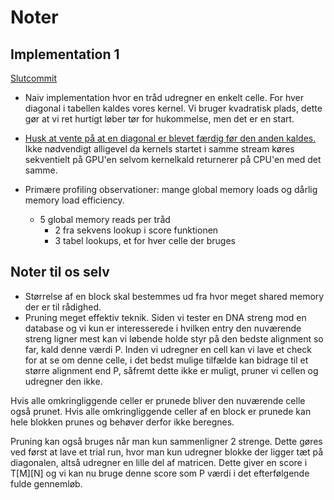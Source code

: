 Noter
=====

Implementation 1
----------------

[Slutcommit](https://github.com/dansondergaard/cuda-pairwise-alignment/commit/c2d1f591a4016bc8268a6a6e7fba4a16f244c07d)

- Naiv implementation hvor en tråd udregner en enkelt celle. For hver diagonal i tabellen kaldes vores kernel. Vi bruger kvadratisk plads, dette gør at vi ret hurtigt løber tør for hukommelse, men det er en start.

- [Husk at vente på at en diagonal er blevet færdig før den anden kaldes.](https://github.com/dansondergaard/cuda-pairwise-alignment/commit/8d8f76f6e04c18137a40e7969b8aca8bd83f62f1) Ikke nødvendigt alligevel da kernels startet i samme stream køres sekventielt på GPU'en selvom kernelkald returnerer på CPU'en med det samme.

- Primære profiling observationer: mange global memory loads og dårlig memory load efficiency.
  - 5 global memory reads per tråd
    - 2 fra sekvens lookup i score funktionen
    - 3 tabel lookups, et for hver celle der bruges


Noter til os selv
------------------
- Størrelse af en block skal bestemmes ud fra hvor meget shared memory der er til rådighed.
- Pruning meget effektiv teknik. Siden vi tester en DNA streng mod en database og vi kun er interesserede i hvilken entry den nuværende streng ligner mest kan vi løbende holde styr på den bedste alignment so far, kald denne værdi P. Inden vi udregner en cell kan vi lave et check for at se om denne celle, i det bedst mulige tilfælde kan bidrage til et større alignment end P, såfremt dette ikke er muligt, pruner vi cellen og udregner den ikke.

Hvis alle omkringliggende celler er prunede bliver den nuværende celle også prunet.
Hvis alle omkringliggende celler af en block er prunede kan hele blokken prunes og behøver derfor ikke beregnes.

Pruning kan også bruges når man kun sammenligner 2 strenge. Dette gøres ved først at lave et trial run, hvor man kun udregner blokke der ligger tæt på diagonalen, altså udregner en lille del af matricen. Dette giver en score i T[M][N] og vi kan nu bruge denne score som P værdi i det efterfølgende fulde gennemløb.